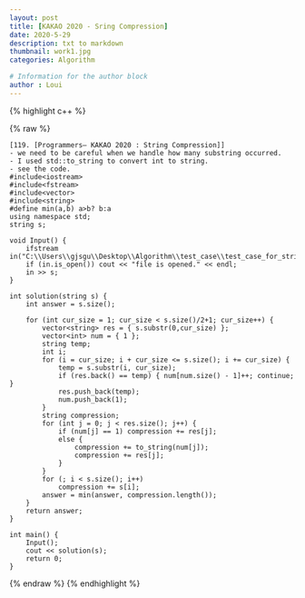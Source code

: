 ```yaml
---
layout: post
title: [KAKAO 2020 - Sring Compression]
date: 2020-5-29
description: txt to markdown
thumbnail: work1.jpg
categories: Algorithm

# Information for the author block
author : Loui
---
```


{% highlight c++ %}

{% raw %}

	﻿[119. [Programmers– KAKAO 2020 : String Compression]]
	- we need to be careful when we handle how many substring occurred.
	- I used std::to_string to convert int to string.
	- see the code.
	#include<iostream>
	#include<fstream>
	#include<vector>
	#include<string>
	#define min(a,b) a>b? b:a
	using namespace std;
	string s;
	
	void Input() {
		ifstream in("C:\\Users\\gjsgu\\Desktop\\Algorithm\\test_case\\test_case_for_string_compression.txt");
		if (in.is_open()) cout << "file is opened." << endl;
		in >> s;
	}
	
	int solution(string s) {
		int answer = s.size();
		
		for (int cur_size = 1; cur_size < s.size()/2+1; cur_size++) {
			vector<string> res = { s.substr(0,cur_size) };
			vector<int> num = { 1 };
			string temp;
			int i;
			for (i = cur_size; i + cur_size <= s.size(); i += cur_size) {
				temp = s.substr(i, cur_size);
				if (res.back() == temp) { num[num.size() - 1]++; continue; }
				res.push_back(temp);
				num.push_back(1);
			}
			string compression;
			for (int j = 0; j < res.size(); j++) {
				if (num[j] == 1) compression += res[j];
				else {
					compression += to_string(num[j]);
					compression += res[j];
				}
			}
			for (; i < s.size(); i++)
				compression += s[i];
			answer = min(answer, compression.length());
		}
		return answer;
	}
	
	int main() {
		Input();
		cout << solution(s);
		return 0;
	}
	
{% endraw %}
{% endhighlight %}

